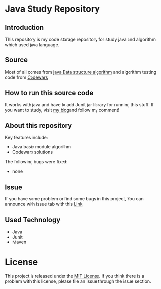 # Java Study Repository


## Introduction 

This repository is my code storage repository for study java and algorithm which used java language.


## Source

Most of all comes from [java Data structure algorithm](https://github.com/AllenDowney/ThinkDataStructures) and algorithm testing code from [Codewars](https://www.codewars.com/dashboard)

## How to run this source code

It works with java and have to add Junit jar library for running this stuff. If you want to study, visit [my blog](http://dailusia.blog.fc2.com/blog-category-11.html)and follow my comment!


## About this repository


Key features include:

- Java basic module algorithm
- Codewars solutions


The following bugs were fixed:

- none


## Issue

If you have some problem or find some bugs in this project, You can announce with issue tab with this [Link](https://github.com/LucestDail/JavaStudy/issues)

## Used Technology
- Java
- Junit
- Maven

# License
This project is released under the [MIT License](https://choosealicense.com/licenses/mit/). If you think there is a problem with this license, please file an issue through the issue section.
